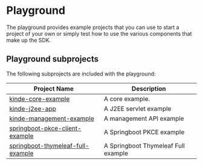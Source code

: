 # Playground
The playground provides example projects that you can use to start a project of your own or simply test how to use the various components that make up the SDK.

## Playground subprojects
The following subprojects are included with the playground:

| Project Name                                                                     | Description                         |
|----------------------------------------------------------------------------------|-------------------------------------|
| [kinde-core-example](kinde-core-example/README.md)                               | A core example.                     |
| [kinde-j2ee-app](kinde-j2ee-app/README.md)                                       | A J2EE servlet example              |
| [kinde-management-example](kinde-management-example/README.md)                   | A management API example            |
| [springboot-pkce-client-example](springboot-pkce-client-example/README.md)       | A Springboot PKCE example           |
| [springboot-thymeleaf-full-example](springboot-thymeleaf-full-example/README.md) | A Springboot Thymeleaf Full example |
